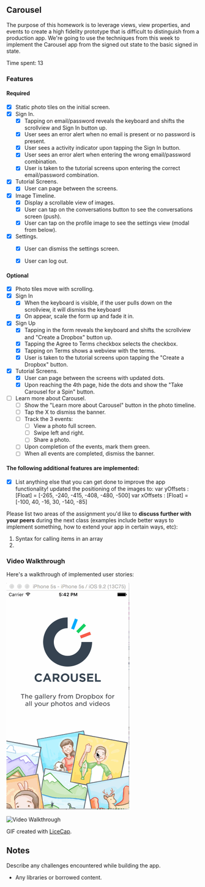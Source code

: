 ## Carousel

The purpose of this homework is to leverage views, view properties, and events to create a high fidelity prototype that is difficult to distinguish from a production app. We're going to use the techniques from this week to implement the Carousel app from the signed out state to the basic signed in state.

Time spent: 13

### Features

#### Required

- [X] Static photo tiles on the initial screen.
- [X] Sign In.
  - [X] Tapping on email/password reveals the keyboard and shifts the scrollview and Sign In button up.
  - [X] User sees an error alert when no email is present or no password is present.
  - [X] User sees a activity indicator upon tapping the Sign In button.
  - [X] User sees an error alert when entering the wrong email/password combination.
  - [X] User is taken to the tutorial screens upon entering the correct email/password combination.
- [X] Tutorial Screens.
  - [X] User can page between the screens.
- [X] Image Timeline.
  - [X] Display a scrollable view of images.
  - [X] User can tap on the conversations button to see the conversations screen (push).
  - [X] User can tap on the profile image to see the settings view (modal from below).
- [X] Settings.
  - [X] User can dismiss the settings screen.
  - [X] User can log out.



#### Optional

- [X] Photo tiles move with scrolling.
- [x] Sign In
  - [X] When the keyboard is visible, if the user pulls down on the scrollview, it will dismiss the keyboard
  - [X] On appear, scale the form up and fade it in.
- [X] Sign Up
  - [X] Tapping in the form reveals the keyboard and shifts the scrollview and "Create a Dropbox" button up.
  - [X] Tapping the Agree to Terms checkbox selects the checkbox.
  - [X] Tapping on Terms shows a webview with the terms.
  - [X] User is taken to the tutorial screens upon tapping the "Create a Dropbox" button.
- [X] Tutorial Screens.
  - [X] User can page between the screens with updated dots.
  - [X] Upon reaching the 4th page, hide the dots and show the "Take Carousel for a Spin" button.
- [ ] Learn more about Carousel.
  - [ ] Show the "Learn more about Carousel" button in the photo timeline.
  - [ ] Tap the X to dismiss the banner.
  - [ ] Track the 3 events:
    - [ ] View a photo full screen.
    - [ ] Swipe left and right.
    - [ ] Share a photo.
  - [ ] Upon completion of the events, mark them green.
  - [ ] When all events are completed, dismiss the banner.

#### The following **additional** features are implemented:

- [X] List anything else that you can get done to improve the app functionality!
updated the positioning of the images to:
var yOffsets : [Float] = [-265, -240, -415, -408, -480, -500]
var xOffsets : [Float] = [-100, 40, -16, 30, -140, -85]

Please list two areas of the assignment you'd like to **discuss further with your peers** during the next class (examples include better ways to implement something, how to extend your app in certain ways, etc):

1. Syntax for calling items in an array
2. 

### Video Walkthrough 

Here's a walkthrough of implemented user stories:

![myCarousel Demo gif](myCarouselDemo4.gif)

<img src='http://i.imgur.com/link/to/your/gif/file.gif' title='Video Walkthrough' width='' alt='Video Walkthrough' />

GIF created with [LiceCap](http://www.cockos.com/licecap/).

## Notes

Describe any challenges encountered while building the app.

* Any libraries or borrowed content.
